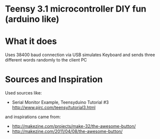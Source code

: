 Teensy 3.1 microcontroller DIY fun (arduino like)
======

What it does
=====
Uses 38400 baud connection via USB simulates Keyboard and sends three different words randomly to the client PC

Sources and Inspiration
=====
Used sources like:
- Serial Monitor Example, Teensyduino Tutorial #3 http://www.pjrc.com/teensy/tutorial3.html

and inspirations came from:
- http://makezine.com/projects/make-32/the-awesome-button/
- http://makezine.com/2011/04/08/the-awesome-button/




